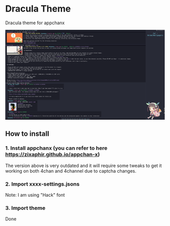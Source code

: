 # Dracula Theme

Dracula theme for appchanx

![text](./preview.png)

## How to install

### 1. Install appchanx (you can refer to here <https://zixaphir.github.io/appchan-x>)  

The version above is very outdated and it will require some tweaks to get it working on both 4chan and 4channel due to captcha changes.

### 2. Import xxxx-settings.jsons

Note: I am using "Hack" font

### 3. Import theme

Done
